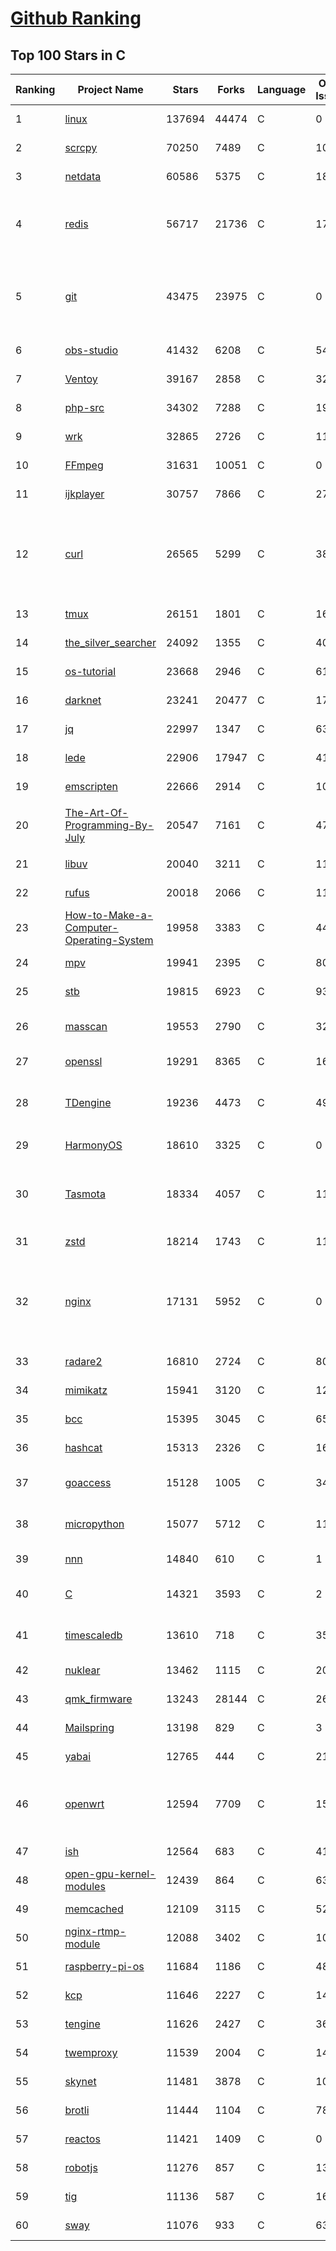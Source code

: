 [Github Ranking](../README.md)
==========

## Top 100 Stars in C

| Ranking | Project Name | Stars | Forks | Language | Open Issues | Description | Last Commit |
| ------- | ------------ | ----- | ----- | -------- | ----------- | ----------- | ----------- |
| 1 | [linux](https://github.com/torvalds/linux) | 137694 | 44474 | C | 0 | Linux kernel source tree | 2022-09-11T20:49:22Z |
| 2 | [scrcpy](https://github.com/Genymobile/scrcpy) | 70250 | 7489 | C | 1086 | Display and control your Android device | 2022-09-12T02:56:50Z |
| 3 | [netdata](https://github.com/netdata/netdata) | 60586 | 5375 | C | 185 | Real-time performance monitoring, done right! https://www.netdata.cloud | 2022-09-11T18:34:06Z |
| 4 | [redis](https://github.com/redis/redis) | 56717 | 21736 | C | 1706 | Redis is an in-memory database that persists on disk. The data model is key-value, but many different kind of values are supported: Strings, Lists, Sets, Sorted Sets, Hashes, Streams, HyperLogLogs, Bitmaps. | 2022-09-11T17:40:28Z |
| 5 | [git](https://github.com/git/git) | 43475 | 23975 | C | 0 | Git Source Code Mirror - This is a publish-only repository but pull requests can be turned into patches to the mailing list via GitGitGadget (https://gitgitgadget.github.io/). Please follow Documentation/SubmittingPatches procedure for any of your improvements. | 2022-09-09T23:14:47Z |
| 6 | [obs-studio](https://github.com/obsproject/obs-studio) | 41432 | 6208 | C | 548 | OBS Studio - Free and open source software for live streaming and screen recording | 2022-09-11T23:12:38Z |
| 7 | [Ventoy](https://github.com/ventoy/Ventoy) | 39167 | 2858 | C | 327 | A new bootable USB solution. | 2022-09-08T09:54:26Z |
| 8 | [php-src](https://github.com/php/php-src) | 34302 | 7288 | C | 192 | The PHP Interpreter | 2022-09-12T01:33:07Z |
| 9 | [wrk](https://github.com/wg/wrk) | 32865 | 2726 | C | 116 | Modern HTTP benchmarking tool | 2022-08-19T09:47:47Z |
| 10 | [FFmpeg](https://github.com/FFmpeg/FFmpeg) | 31631 | 10051 | C | 0 | Mirror of https://git.ffmpeg.org/ffmpeg.git | 2022-09-12T02:50:04Z |
| 11 | [ijkplayer](https://github.com/bilibili/ijkplayer) | 30757 | 7866 | C | 2711 | Android/iOS video player based on FFmpeg n3.4, with MediaCodec, VideoToolbox support. | 2022-07-22T01:31:43Z |
| 12 | [curl](https://github.com/curl/curl) | 26565 | 5299 | C | 38 | A command line tool and library for transferring data with URL syntax, supporting DICT, FILE, FTP, FTPS, GOPHER, GOPHERS, HTTP, HTTPS, IMAP, IMAPS, LDAP, LDAPS, MQTT, POP3, POP3S, RTMP, RTMPS, RTSP, SCP, SFTP, SMB, SMBS, SMTP, SMTPS, TELNET and TFTP. libcurl offers a myriad of powerful features | 2022-09-11T22:26:15Z |
| 13 | [tmux](https://github.com/tmux/tmux) | 26151 | 1801 | C | 16 | tmux source code | 2022-09-09T10:46:34Z |
| 14 | [the_silver_searcher](https://github.com/ggreer/the_silver_searcher) | 24092 | 1355 | C | 407 | A code-searching tool similar to ack, but faster. | 2022-08-09T22:03:44Z |
| 15 | [os-tutorial](https://github.com/cfenollosa/os-tutorial) | 23668 | 2946 | C | 61 | How to create an OS from scratch | 2022-07-12T04:27:22Z |
| 16 | [darknet](https://github.com/pjreddie/darknet) | 23241 | 20477 | C | 1773 | Convolutional Neural Networks | 2022-08-16T18:21:00Z |
| 17 | [jq](https://github.com/stedolan/jq) | 22997 | 1347 | C | 637 | Command-line JSON processor | 2022-09-09T21:29:06Z |
| 18 | [lede](https://github.com/coolsnowwolf/lede) | 22906 | 17947 | C | 414 | Lean's OpenWrt source | 2022-09-12T00:40:22Z |
| 19 | [emscripten](https://github.com/emscripten-core/emscripten) | 22666 | 2914 | C | 1098 | Emscripten: An LLVM-to-WebAssembly Compiler | 2022-09-10T19:07:18Z |
| 20 | [The-Art-Of-Programming-By-July](https://github.com/julycoding/The-Art-Of-Programming-By-July) | 20547 | 7161 | C | 47 | 本项目曾冲到全球第一，干货集锦见本页面最底部，另完整精致的纸质版《编程之法：面试和算法心得》已在京东/当当上销售 | 2021-07-03T07:47:32Z |
| 21 | [libuv](https://github.com/libuv/libuv) | 20040 | 3211 | C | 113 | Cross-platform asynchronous I/O | 2022-09-07T15:21:24Z |
| 22 | [rufus](https://github.com/pbatard/rufus) | 20018 | 2066 | C | 11 | The Reliable USB Formatting Utility | 2022-09-09T14:51:41Z |
| 23 | [How-to-Make-a-Computer-Operating-System](https://github.com/SamyPesse/How-to-Make-a-Computer-Operating-System) | 19958 | 3383 | C | 44 | How to Make a Computer Operating System in C++ | 2021-12-16T09:10:55Z |
| 24 | [mpv](https://github.com/mpv-player/mpv) | 19941 | 2395 | C | 805 | 🎥 Command line video player | 2022-09-11T14:48:58Z |
| 25 | [stb](https://github.com/nothings/stb) | 19815 | 6923 | C | 93 | stb single-file public domain libraries for C/C++ | 2022-09-08T16:43:06Z |
| 26 | [masscan](https://github.com/robertdavidgraham/masscan) | 19553 | 2790 | C | 321 | TCP port scanner, spews SYN packets asynchronously, scanning entire Internet in under 5 minutes. | 2022-09-03T14:43:21Z |
| 27 | [openssl](https://github.com/openssl/openssl) | 19291 | 8365 | C | 1650 | TLS/SSL and crypto library | 2022-09-12T02:23:49Z |
| 28 | [TDengine](https://github.com/taosdata/TDengine) | 19236 | 4473 | C | 499 | TDengine is an open source, high-performance, cloud native time-series database optimized for Internet of Things (IoT), Connected Cars, Industrial IoT and DevOps. | 2022-09-12T01:34:44Z |
| 29 | [HarmonyOS](https://github.com/Awesome-HarmonyOS/HarmonyOS) | 18610 | 3325 | C | 0 | A curated list of awesome things related to HarmonyOS. 华为鸿蒙操作系统。 | 2022-07-07T01:24:35Z |
| 30 | [Tasmota](https://github.com/arendst/Tasmota) | 18334 | 4057 | C | 11 | Alternative firmware for ESP8266 with easy configuration using webUI, OTA updates, automation using timers or rules, expandability and entirely local control over MQTT, HTTP, Serial or KNX. Full documentation at | 2022-09-11T12:58:25Z |
| 31 | [zstd](https://github.com/facebook/zstd) | 18214 | 1743 | C | 118 | Zstandard - Fast real-time compression algorithm | 2022-09-09T21:40:43Z |
| 32 | [nginx](https://github.com/nginx/nginx) | 17131 | 5952 | C | 0 | An official read-only mirror of http://hg.nginx.org/nginx/ which is updated hourly. Pull requests on GitHub cannot be accepted and will be automatically closed. The proper way to submit changes to nginx is via the nginx development mailing list, see http://nginx.org/en/docs/contributing_changes.html | 2022-09-09T09:50:13Z |
| 33 | [radare2](https://github.com/radareorg/radare2) | 16810 | 2724 | C | 808 | UNIX-like reverse engineering framework and command-line toolset | 2022-09-10T10:04:46Z |
| 34 | [mimikatz](https://github.com/gentilkiwi/mimikatz) | 15941 | 3120 | C | 120 | A little tool to play with Windows security | 2022-07-29T19:34:40Z |
| 35 | [bcc](https://github.com/iovisor/bcc) | 15395 | 3045 | C | 659 | BCC - Tools for BPF-based Linux IO analysis, networking, monitoring, and more | 2022-09-11T00:24:36Z |
| 36 | [hashcat](https://github.com/hashcat/hashcat) | 15313 | 2326 | C | 165 | World's fastest and most advanced password recovery utility | 2022-09-11T15:02:10Z |
| 37 | [goaccess](https://github.com/allinurl/goaccess) | 15128 | 1005 | C | 347 | GoAccess is a real-time web log analyzer and interactive viewer that runs in a terminal in *nix systems or through your browser. | 2022-09-06T23:37:40Z |
| 38 | [micropython](https://github.com/micropython/micropython) | 15077 | 5712 | C | 1150 | MicroPython - a lean and efficient Python implementation for microcontrollers and constrained systems | 2022-09-12T00:32:04Z |
| 39 | [nnn](https://github.com/jarun/nnn) | 14840 | 610 | C | 1 | n³ The unorthodox terminal file manager | 2022-09-08T19:10:36Z |
| 40 | [C](https://github.com/TheAlgorithms/C) | 14321 | 3593 | C | 2 | Collection of various algorithms in mathematics, machine learning, computer science, physics, etc implemented in C for educational purposes. | 2022-09-11T07:33:17Z |
| 41 | [timescaledb](https://github.com/timescale/timescaledb) | 13610 | 718 | C | 350 | An open-source time-series SQL database optimized for fast ingest and complex queries.  Packaged as a PostgreSQL extension. | 2022-09-11T09:27:37Z |
| 42 | [nuklear](https://github.com/vurtun/nuklear) | 13462 | 1115 | C | 207 | A single-header ANSI C gui library | 2020-01-03T21:36:41Z |
| 43 | [qmk_firmware](https://github.com/qmk/qmk_firmware) | 13243 | 28144 | C | 264 | Open-source keyboard firmware for Atmel AVR and Arm USB families | 2022-09-12T01:26:10Z |
| 44 | [Mailspring](https://github.com/Foundry376/Mailspring) | 13198 | 829 | C | 3 | :love_letter: A beautiful, fast and fully open source mail client for Mac, Windows and Linux. | 2022-09-02T13:21:45Z |
| 45 | [yabai](https://github.com/koekeishiya/yabai) | 12765 | 444 | C | 212 | A tiling window manager for macOS based on binary space partitioning | 2022-09-11T19:02:21Z |
| 46 | [openwrt](https://github.com/openwrt/openwrt) | 12594 | 7709 | C | 1586 | This repository is a mirror of https://git.openwrt.org/openwrt/openwrt.git It is for reference only and is not active for check-ins.  We will continue to accept Pull Requests here. They will be merged via staging trees then into openwrt.git. | 2022-09-12T02:54:17Z |
| 47 | [ish](https://github.com/ish-app/ish) | 12564 | 683 | C | 410 | Linux shell for iOS | 2022-09-12T00:09:04Z |
| 48 | [open-gpu-kernel-modules](https://github.com/NVIDIA/open-gpu-kernel-modules) | 12439 | 864 | C | 63 | NVIDIA Linux open GPU kernel module source | 2022-09-12T01:09:02Z |
| 49 | [memcached](https://github.com/memcached/memcached) | 12109 | 3115 | C | 52 | memcached development tree | 2022-09-03T06:08:26Z |
| 50 | [nginx-rtmp-module](https://github.com/arut/nginx-rtmp-module) | 12088 | 3402 | C | 1004 | NGINX-based Media Streaming Server | 2022-06-21T08:56:37Z |
| 51 | [raspberry-pi-os](https://github.com/s-matyukevich/raspberry-pi-os) | 11684 | 1186 | C | 48 | Learning operating system development using Linux kernel and Raspberry Pi | 2022-02-16T17:29:18Z |
| 52 | [kcp](https://github.com/skywind3000/kcp) | 11646 | 2227 | C | 143 | :zap: KCP - A Fast and Reliable ARQ Protocol | 2022-07-02T14:25:59Z |
| 53 | [tengine](https://github.com/alibaba/tengine) | 11626 | 2427 | C | 364 | A distribution of Nginx with some advanced features | 2022-08-24T09:39:46Z |
| 54 | [twemproxy](https://github.com/twitter/twemproxy) | 11539 | 2004 | C | 143 | A fast, light-weight proxy for memcached and redis | 2022-05-04T19:04:00Z |
| 55 | [skynet](https://github.com/cloudwu/skynet) | 11481 | 3878 | C | 10 | A lightweight online game framework | 2022-09-06T03:05:32Z |
| 56 | [brotli](https://github.com/google/brotli) | 11444 | 1104 | C | 78 | Brotli compression format | 2022-09-07T06:57:32Z |
| 57 | [reactos](https://github.com/reactos/reactos) | 11421 | 1409 | C | 0 | A free Windows-compatible Operating System | 2022-09-11T20:14:56Z |
| 58 | [robotjs](https://github.com/octalmage/robotjs) | 11276 | 857 | C | 134 | Node.js Desktop Automation.  | 2022-09-04T13:08:33Z |
| 59 | [tig](https://github.com/jonas/tig) | 11136 | 587 | C | 162 | Text-mode interface for git | 2022-09-01T03:01:44Z |
| 60 | [sway](https://github.com/swaywm/sway) | 11076 | 933 | C | 634 | i3-compatible Wayland compositor | 2022-09-05T16:46:32Z |


